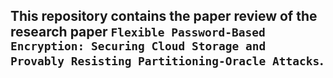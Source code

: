## This repository contains the paper review of the research paper `Flexible Password-Based Encryption: Securing Cloud Storage and Provably Resisting Partitioning-Oracle Attacks`.
